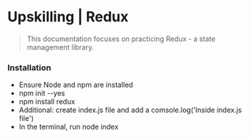 # Upskilling | Redux
> This documentation focuses on practicing Redux - a state management library.

### Installation
* Ensure Node and npm are installed
* npm init --yes
* npm install redux
* Additional: create index.js file and add a comsole.log('Inside index.js file')
* In the terminal, run node index
